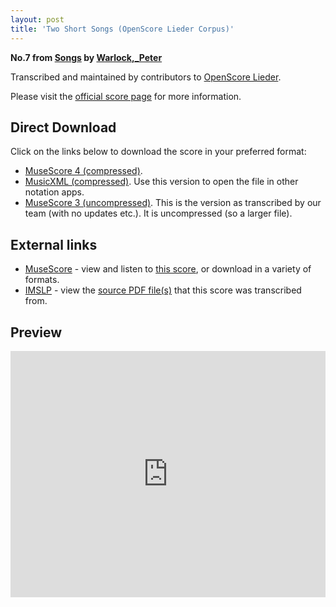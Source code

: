 ```yaml
---
layout: post
title: 'Two Short Songs (OpenScore Lieder Corpus)'
---
```


__No.7 from [Songs](https://fourscoreandmore.org/openscore/lieder/Warlock%2C_Peter/Songs/) by [Warlock,_Peter](https://fourscoreandmore.org/openscore/lieder/Warlock%2C_Peter)__

Transcribed and maintained by contributors to [OpenScore Lieder].

Please visit the [official score page] for more information.

[official score page]: https://musescore.com/openscore-lieder-corpus/scores/6197282
[OpenScore Lieder]: https://musescore.com/openscore-lieder-corpus

## Direct Download

Click on the links below to download the score in your preferred format:
- [MuseScore 4 (compressed)](https://fourscoreandmore.org/openscore/lieder/Warlock%2C_Peter/Songs/07_Two_Short_Songs.mscz).
- [MusicXML (compressed)](https://fourscoreandmore.org/openscore/lieder/Warlock%2C_Peter/Songs/07_Two_Short_Songs.mxl). Use this version to open the file in other notation apps.
- [MuseScore 3 (uncompressed)](https://raw.githubusercontent.com/OpenScore/Lieder/refs/heads/main/scores/Warlock%2C_Peter/Songs/07_Two_Short_Songs/lc6197282.mscx). This is the version as transcribed by our team (with no updates etc.). It is uncompressed (so a larger file).

## External links

- [MuseScore] - view and listen to [this score][MuseScore], or download in a variety of formats.
- [IMSLP] - view the [source PDF file(s)][IMSLP] that this score was transcribed from.

[MuseScore]: https://musescore.com/score/6197282
[IMSLP]: https://imslp.org/wiki/Special:ReverseLookup/250921

## Preview

<iframe width="100%" height="394" src="https://musescore.com/openscore-lieder-corpus/scores/6197282/embed" frameborder="0" allowfullscreen allow="autoplay; fullscreen"></iframe>
